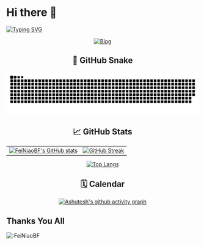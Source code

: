 # Hi there 👋

[![Typing SVG](https://readme-typing-svg.demolab.com?font=LXGW+WenKai+Screen&pause=1000&color=8D70D4&background=FFFFFF00&center=true&random=false&width=435&lines=YeeKox;%E7%AE%80%E5%8D%95%E6%98%AF%E7%A8%B3%E5%AE%9A%E7%9A%84%E5%89%8D%E6%8F%90)](https://git.io/typing-svg)

<div id="title" align=center>
  
[![Blog](https://img.shields.io/badge/Hi-Blog-yello)]([https://www.zhihu.com/people/o4ze4r](https://yeekox.netlify.app/))

</div>

<div id="title" align=center>
  
## 🐍 GitHub Snake

![Snake](https://github.com/FeiNiaoBF/FeiNiaoBF/blob/output/github-contribution-grid-snake-dark.svg)

</div>

<div id="title" align=center>
  
  ## 📈 GitHub Stats
  
|                                                                                                                                         |                                                                                                                        |
|-----------------------------------------------------------------------------------------------------------------------------------------|---------------------------------------------------------------------------------------------------------------------------|
|  [![FeiNiaoBF's GitHub stats](https://github-readme-stats.vercel.app/api?username=FeiNiaoBF&show_icons=true&theme=merko&hide_border=true)](https://github.com/FeiNiaoBF/github-readme-stats)   |    [![GitHub Streak](https://github-readme-streak-stats.herokuapp.com?user=FeiNiaoBF&theme=merko&hide_border=true)](https://git.io/streak-stats)   |  

[![Top Langs](https://github-readme-stats.vercel.app/api/top-langs/?username=FeiNiaoBF&layout=donut&theme=merko&hide_border=true)](https://github.com/anuraghazra/github-readme-stats) 

</div>



<div id="title" align=center>
  
  ## 🗓️ Calendar
  
  [![Ashutosh's github activity graph](https://github-readme-activity-graph.vercel.app/graph?username=FeiNiaoBF&theme=vue&hide_border=true)](https://github.com/ashutosh00710/github-readme-activity-graph)

</div>

## Thanks You All
![:FeiNiaoBF](https://count.getloli.com/get/@:FeiNiaoBF?theme=gelbooru)


